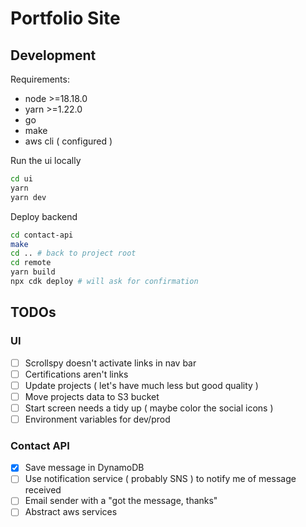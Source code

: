 # Portfolio Site

## Development

Requirements:
- node >=18.18.0
- yarn >=1.22.0
- go
- make
- aws cli ( configured )

Run the ui locally
```bash
cd ui
yarn
yarn dev
```

Deploy backend
```bash
cd contact-api
make
cd .. # back to project root
cd remote
yarn build
npx cdk deploy # will ask for confirmation
```

## TODOs

### UI

- [ ] Scrollspy doesn't activate links in nav bar
- [ ] Certifications aren't links
- [ ] Update projects ( let's have much less but good quality )
- [ ] Move projects data to S3 bucket
- [ ] Start screen needs a tidy up ( maybe color the social icons )
- [ ] Environment variables for dev/prod

### Contact API

- [x] Save message in DynamoDB
- [ ] Use notification service ( probably SNS ) to notify me of message received
- [ ] Email sender with a "got the message, thanks"
- [ ] Abstract aws services

